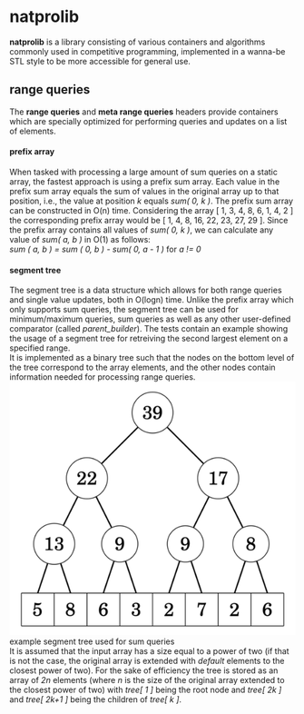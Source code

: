 # natprolib<br/>

**natprolib** is a library consisting of various containers and algorithms commonly used in competitive programming, implemented in a wanna-be STL style to be more accessible for general use.  

## range queries<br/>

The **range queries** and **meta range queries** headers provide containers which are specially optimized for performing queries and updates on a list of elements.  
#### prefix array<br/>

When tasked with processing a large amount of sum queries on a static array, the fastest approach is using a prefix sum array. Each value in the prefix sum array equals the sum of values in the original array up to that position, i.e., the value at position _k_ equals _sum( 0, k )_. The prefix sum array can be constructed in O(n) time. Considering the array [ 1, 3, 4, 8, 6, 1, 4, 2 ] the corresponding prefix array would be [ 1, 4, 8, 16, 22, 23, 27, 29 ]. Since the prefix array contains all values of _sum( 0, k )_, we can calculate any value of _sum( a, b )_ in O(1) as follows:  
_sum ( a, b ) = sum ( 0, b ) - sum( 0, a - 1 )_ for _a != 0_  

#### segment tree<br/>

The segment tree is a data structure which allows for both range queries and single value updates, both in O(logn) time. Unlike the prefix array which only supports sum queries, the segment tree can be used for minimum/maximum queries, sum queries as well as any other user-defined comparator (called _parent_builder_). The tests contain an example showing the usage of a segment tree for retreiving the second largest element on a specified range.  
It is implemented as a binary tree such that the nodes on the bottom level of the tree correspond to the array elements, and the other nodes contain information needed for processing range queries.  
![segment tree](https://github.com/eddieavd/img/blob/main/segtree.png)  
example segment tree used for sum queries  
It is assumed that the input array has a size equal to a power of two (if that is not the case, the original array is extended with _default_ elements to the closest power of two). For the sake of efficiency the tree is stored as an array of _2n_ elements (where _n_ is the size of the original array extended to the closest power of two) with _tree[ 1 ]_ being the root node and _tree[ 2k ]_ and _tree[ 2k+1 ]_ being the children of _tree[ k ]_.
